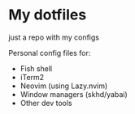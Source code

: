 # My dotfiles

just a repo with my configs

Personal config files for:
- Fish shell
- iTerm2 
- Neovim (using Lazy.nvim)
- Window managers (skhd/yabai)
- Other dev tools

